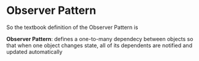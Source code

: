 # Observer Pattern

So the textbook definition of the Observer Pattern is

**Observer Pattern**: defines a one-to-many dependecy between objects so that when one object changes state, all of its dependents are notified and updated automatically

